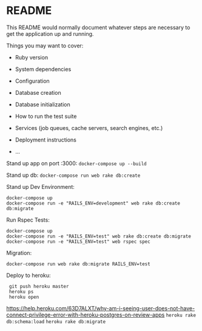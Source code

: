 # README

This README would normally document whatever steps are necessary to get the
application up and running.

Things you may want to cover:

* Ruby version

* System dependencies

* Configuration

* Database creation

* Database initialization

* How to run the test suite

* Services (job queues, cache servers, search engines, etc.)

* Deployment instructions

* ...


Stand up app on port :3000:
`docker-compose up --build`

Stand up db:
`docker-compose run web rake db:create`

Stand up Dev Environment:
```
docker-compose up
docker-compose run -e "RAILS_ENV=development" web rake db:create db:migrate
```



Run Rspec Tests:
```
docker-compose up
docker-compose run -e "RAILS_ENV=test" web rake db:create db:migrate
docker-compose run -e "RAILS_ENV=test" web rspec spec
```


Migration:
```
docker-compose run web rake db:migrate RAILS_ENV=test
```


Deploy to heroku: 
```
 git push heroku master
 heroku ps
 heroku open
```

https://help.heroku.com/63D7ALXT/why-am-i-seeing-user-does-not-have-connect-privilege-error-with-heroku-postgres-on-review-apps
`heroku rake db:schema:load`
`heroku rake db:migrate`